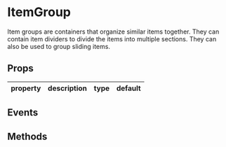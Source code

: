 # ItemGroup

Item groups are containers that organize similar items together. They can contain item dividers to divide the items into multiple sections. They can also be used to group sliding items.

## Props

| property | description | type | default |
|----------|-------------|------|---------|

## Events

## Methods
